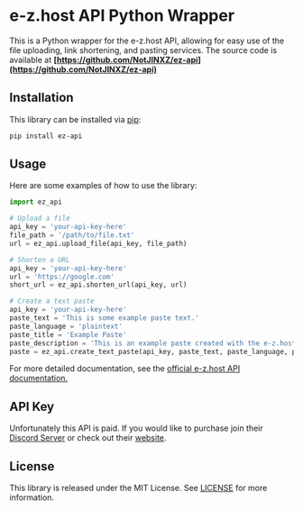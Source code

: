 # e-z.host API Python Wrapper

This is a Python wrapper for the e-z.host API, allowing for easy use of the file uploading, link shortening, and pasting services.
The source code is available at **[https://github.com/NotJINXZ/ez-api](https://github.com/NotJINXZ/ez-api)**

## Installation

This library can be installed via [pip](https://pypi.org/project/pip/):

```bash
pip install ez-api
```

## Usage
Here are some examples of how to use the library:

```python
import ez_api

# Upload a file
api_key = 'your-api-key-here'
file_path = '/path/to/file.txt'
url = ez_api.upload_file(api_key, file_path)

# Shorten a URL
api_key = 'your-api-key-here'
url = 'https://google.com'
short_url = ez_api.shorten_url(api_key, url)

# Create a text paste
api_key = 'your-api-key-here'
paste_text = 'This is some example paste text.'
paste_language = 'plaintext'
paste_title = 'Example Paste'
paste_description = 'This is an example paste created with the e-z.host API Python wrapper.'
paste = ez_api.create_text_paste(api_key, paste_text, paste_language, paste_title, paste_description)
```
For more detailed documentation, see the [official e-z.host API documentation.](https://e-z.host/docs/api)

## API Key
Unfortunately this API is paid. If you would like to purchase join their [Discord Server](https://discord.gg/ez) or check out their [website](https://e-z.host). 

## License
This library is released under the MIT License. See [LICENSE](https://github.com/NotJINXZ/ez-api/blob/main/LICENSE) for more information.

